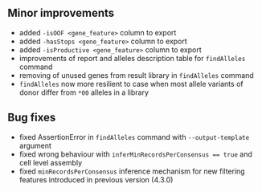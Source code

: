 ## Minor improvements

- added `-isOOF <gene_feature>` column to export
- added `-hasStops <gene_feature>` column to export
- added `-isProductive <gene_feature>` column to export
- improvements of report and alleles description table for `findAlleles` command
- removing of unused genes from result library in `findAlleles` command
- `findAlleles` now more resilient to case when most allele variants of donor differ from `*00` alleles in a library

## Bug fixes

- fixed AssertionError in `findAlleles` command with `--output-template` argument
- fixed wrong behaviour with `inferMinRecordsPerConsensus == true` and cell level assembly
- fixed `minRecordsPerConsensus` inference mechanism for new filtering features introduced in previous version (4.3.0)
